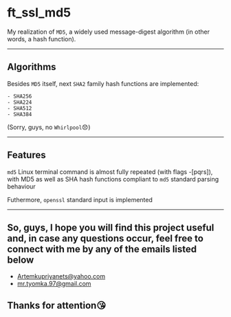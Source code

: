 # ft_ssl_md5

My realization of ```MD5```, a widely used message-digest algorithm (in other words, a hash function).

---

## Algorithms

Besides ```MD5``` itself, next ```SHA2``` family hash functions are implemented:

```
- SHA256
- SHA224
- SHA512
- SHA384
```

(Sorry, guys, no ```Whirlpool```:disappointed:)

---

## Features

```md5``` Linux terminal command is almost fully repeated (with flags -[pqrs]),  
with MD5 as well as SHA hash functions compliant to ```md5``` standard parsing behaviour

Futhermore, ```openssl``` standard input is implemented

---

## So, guys, I hope you will find this project useful and, in case any questions occur, feel free to connect with me by any of the emails listed below

- [Artemkupriyanets@yahoo.com](https://www.yahoo.com)  
- [mr.tyomka.97@gmail.com](https://www.gmail.com)  

## Thanks for attention:kissing_heart:

